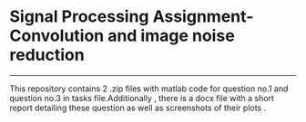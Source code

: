 # Signal Processing Assignment- Convolution and image noise reduction
---
This repository contains 2 .zip files with matlab code for question no.1 and question no.3 in tasks file.Additionally , there is a docx file with a short report detailing these question as well as screenshots of their plots . 
